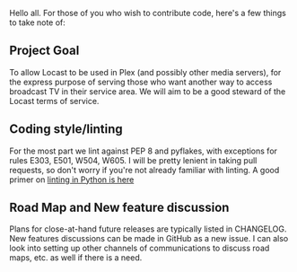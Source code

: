 Hello all.  For those of you who wish to contribute code, here's a few things to 
take note of:

## Project Goal
To allow Locast to be used in Plex (and possibly other media servers), for the 
express purpose of serving those who want another way to access broadcast TV in 
their service area.  We will aim to be a good steward of the Locast terms of service.

## Coding style/linting
For the most part we lint against PEP 8 and pyflakes, with exceptions
for rules E303, E501, W504, W605.  I will be pretty lenient in taking pull requests, 
so don't worry if you're not already familiar with linting.  A good primer
on [linting in Python is here](https://realpython.com/python-code-quality/)

## Road Map and New feature discussion
Plans for close-at-hand future releases are typically listed in CHANGELOG. New features 
discussions can be made in GitHub as a new issue.  I can also look into setting up other 
channels of communications to discuss road maps, etc. as well if there is a need.